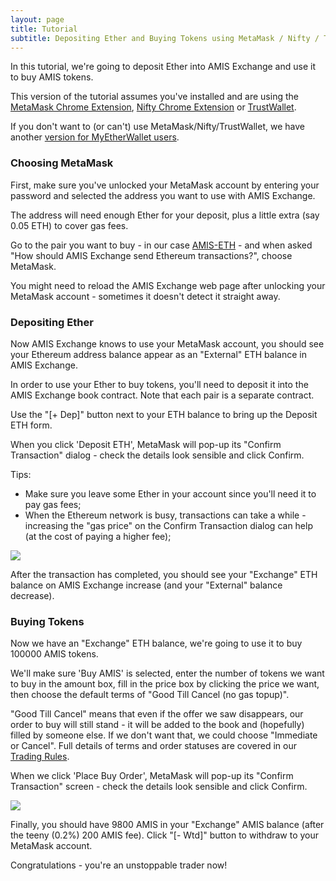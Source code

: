 ```yaml
---
layout: page
title: Tutorial
subtitle: Depositing Ether and Buying Tokens using MetaMask / Nifty / TrustWallet
---
```


In this tutorial, we're going to deposit Ether into AMIS Exchange and use it to buy AMIS tokens.

This version of the tutorial assumes you've installed and are using the [MetaMask Chrome Extension](https://metamask.io/), [Nifty Chrome Extension](https://chrome.google.com/webstore/detail/nifty-wallet/jbdaocneiiinmjbjlgalhcelgbejmnid) or [TrustWallet](https://play.google.com/store/apps/details?id=com.wallet.crypto.trustapp).

If you don't want to (or can't) use MetaMask/Nifty/TrustWallet, we have another [version for MyEtherWallet users](../depositing-ether-and-buying-tokens-using-myetherwallet).

### Choosing MetaMask

First, make sure you've unlocked your MetaMask account by entering your password and selected the address you want to use with AMIS Exchange.

The address will need enough Ether for your deposit, plus a little extra (say 0.05 ETH) to cover gas fees.

Go to the pair you want to buy - in our case [AMIS-ETH](https://amis-erc20.github.io/amisdex/exchange/?pairId=AMIS-ETH) - and when asked "How should AMIS Exchange send Ethereum transactions?", choose MetaMask.

You might need to reload the AMIS Exchange web page after unlocking your MetaMask account - sometimes it doesn't detect it straight away.

### Depositing Ether

Now AMIS Exchange knows to use your MetaMask account, you should see your Ethereum address balance appear as an "External" ETH balance in AMIS Exchange.

In order to use your Ether to buy tokens, you'll need to deposit it into the AMIS Exchange book contract. Note that each pair is a separate contract.

Use the "[+ Dep]" button next to your ETH balance to bring up the Deposit ETH form.

When you click 'Deposit ETH', MetaMask will pop-up its "Confirm Transaction" dialog - check the details look sensible and click Confirm.

Tips:
 - Make sure you leave some Ether in your account since you'll need it to pay gas fees;
 - When the Ethereum network is busy, transactions can take a while - increasing the "gas price" on the Confirm Transaction dialog can help (at the cost of paying a higher fee);
 
 ![](https://raw.githubusercontent.com/amis-erc20/amisdex/master/help/deposit-with-metamask.gif)

After the transaction has completed, you should see your "Exchange" ETH balance on AMIS Exchange increase (and your "External" balance decrease).

### Buying Tokens

Now we have an "Exchange" ETH balance, we're going to use it to buy 100000 AMIS tokens.

We'll make sure 'Buy AMIS' is selected, enter the number of tokens we want to buy in the amount box, fill in the price box by clicking the price we want, then choose the default terms of "Good Till Cancel (no gas topup)".

"Good Till Cancel" means that even if the offer we saw disappears, our order to buy will still stand - it will be added to the book and (hopefully) filled by someone else. If we don't want that, we could choose "Immediate or Cancel". Full details of terms and order statuses are covered in our [Trading Rules](../../trading-rules).

When we click 'Place Buy Order', MetaMask will pop-up its "Confirm Transaction" screen - check the details look sensible and click Confirm.

![](https://raw.githubusercontent.com/amis-erc20/amisdex/master/help/buy-tokens-with-metamask.gif)

Finally, you should have 9800 AMIS in your "Exchange" AMIS balance (after the teeny (0.2%) 200 AMIS fee). Click "[- Wtd]" button to withdraw to your MetaMask account.

Congratulations - you're an unstoppable trader now!
